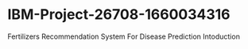 # IBM-Project-26708-1660034316
Fertilizers Recommendation System For Disease Prediction
Intoduction
